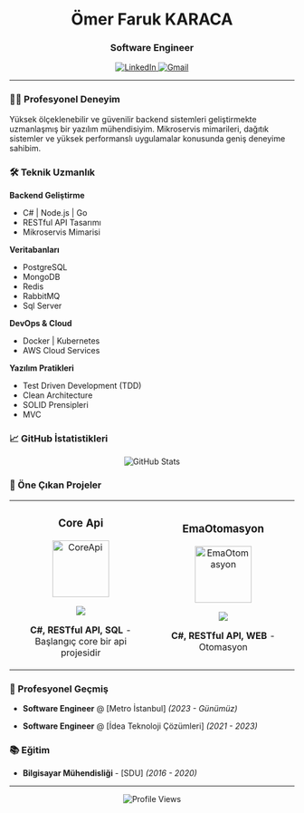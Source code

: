 <div align="center">
  <h1>Ömer Faruk KARACA</h1>
  <h3>Software Engineer</h3>
</div>

<div align="center">
  <a href="https://www.linkedin.com/in/ofkrc" target="_blank">
    <img src="https://img.shields.io/badge/LinkedIn-0077B5?style=for-the-badge&logo=linkedin&logoColor=white" alt="LinkedIn" />
  </a>
  <a href="mailto:ofkrc@outlook.com">
    <img src="https://img.shields.io/badge/Gmail-D14836?style=for-the-badge&logo=gmail&logoColor=white" alt="Gmail" />
  </a>
</div>

---

### 👨‍💻 Profesyonel Deneyim

Yüksek ölçeklenebilir ve güvenilir backend sistemleri geliştirmekte uzmanlaşmış bir yazılım mühendisiyim. Mikroservis mimarileri, dağıtık sistemler ve yüksek performanslı uygulamalar konusunda geniş deneyime sahibim.

### 🛠️ Teknik Uzmanlık

**Backend Geliştirme**
- C# | Node.js | Go
- RESTful API Tasarımı
- Mikroservis Mimarisi

**Veritabanları**
- PostgreSQL
- MongoDB
- Redis
- RabbitMQ
- Sql Server

**DevOps & Cloud**
- Docker | Kubernetes
- AWS Cloud Services

**Yazılım Pratikleri**
- Test Driven Development (TDD)
- Clean Architecture
- SOLID Prensipleri
- MVC

### 📈 GitHub İstatistikleri

<div align="center">
  <img src="https://github-readme-stats.vercel.app/api?username=ofkrc&show_icons=true&theme=github_dark&hide_border=true&count_private=true" alt="GitHub Stats" />
</div>

### 🎯 Öne Çıkan Projeler

<div align="center">
  <table>
    <tr>
      <td width="50%">
        <h3 align="center">Core Api</h3>
        <div align="center">  
          <a href="https://github.com/ofkrc/CoreApi" target="_blank">
            <img src="https://raw.githubusercontent.com/rahuldkjain/github-profile-readme-generator/master/src/images/icons/Social/github.svg" alt="CoreApi" width="100" />
          </a>
          <p>
            <a href="https://github.com/ofkrc/CoreApi" target="_blank">
              <img src="https://img.shields.io/badge/Kod-%23000000.svg?style=for-the-badge&logo=github&logoColor=white"/>
            </a>
          </p>
          <p><strong>C#, RESTful API, SQL</strong> - Başlangıç core bir api projesidir</p>
        </div>
      </td>
      <td width="50%">
        <h3 align="center">EmaOtomasyon</h3>
        <div align="center">
          <a href="https://github.com/ofkrc/EmaOtomasyon" target="_blank">
            <img src="https://raw.githubusercontent.com/rahuldkjain/github-profile-readme-generator/master/src/images/icons/Social/github.svg" alt="EmaOtomasyon" width="100" />
          </a>
          <p>
            <a href="https://github.com/ofkrc/proje-adi-2" target="_blank">
              <img src="https://img.shields.io/badge/Kod-%23000000.svg?style=for-the-badge&logo=github&logoColor=white"/>
            </a>
          </p>
          <p><strong>C#, RESTful API, WEB</strong> - Otomasyon</p>
        </div>
      </td>
    </tr>
  </table>
</div> 

### 💼 Profesyonel Geçmiş

- **Software Engineer** @ [Metro İstanbul] _(2023 - Günümüz)_
  
- **Software Engineer** @ [İdea Teknoloji Çözümleri] _(2021 - 2023)_

### 📚 Eğitim

- **Bilgisayar Mühendisliği** - [SDU] _(2016 - 2020)_

---

<div align="center">
  <img src="https://komarev.com/ghpvc/?username=ofkrc&color=blue&style=flat-square&label=Profile+Views" alt="Profile Views" />
</div>
